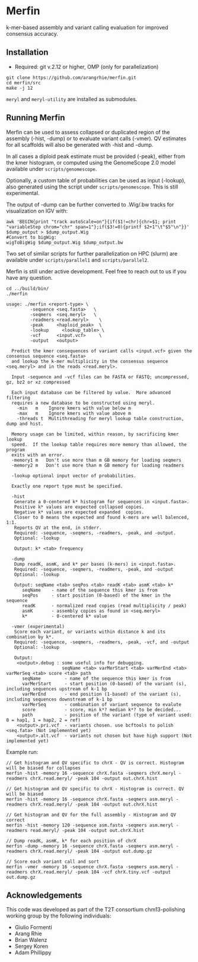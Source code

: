 # Merfin

k-mer-based assembly and variant calling evaluation for improved consensus accuracy.

## Installation

* Required: git v.2.12 or higher, OMP (only for parallelization)

```
git clone https://github.com/arangrhie/merfin.git
cd merfin/src
make -j 12
```

`meryl` and `meryl-utility` are installed as submodules.


## Running Merfin

Merfin can be used to assess collapsed or duplicated region of the assembly (-hist, -dump) or to evaluate variant calls (-vmer). QV estimates for all scaffolds will also be generated with -hist and -dump.

In all cases a diploid peak estimate must be provided (-peak), either from the kmer histogram, or computed using the GenomeScope 2.0 model available under `scripts/genomescope`. 

Optionally, a custom table of probabilities can be used as input (-lookup), also generated using the script under `scripts/genomescope`. This is still experimental.

The output of -dump can be further converted to .Wig/.bw tracks for visualization on IGV with:

```
awk 'BEGIN{print "track autoScale=on"}{if($1!=chr){chr=$1; print "variableStep chrom="chr" span=1"};if($3!=0){printf $2+1"\t"$5"\n"}}' $dump_output > $dump_output.Wig
#Convert to bigWig:
wigToBigWig $dump_output.Wig $dump_output.bw
```

Two set of similar scripts for further parallelization on HPC (slurm) are available under `scripts/parallel1` and `scripts/parallel2`.

Merfin is still under active development. Feel free to reach out to us if you have any question.

```
cd ../build/bin/
./merfin

usage: ./merfin <report-type> \
         -sequence <seq.fasta>   \
         -seqmers  <seq.meryl>   \
         -readmers <read.meryl>    \
         -peak     <haploid_peak>  \
		 -lookup     <lookup_table> \
         -vcf      <input.vcf>     \
         -output   <output>        

  Predict the kmer consequences of variant calls <input.vcf> given the consensus sequence <seq.fasta>
  and lookup the k-mer multiplicity in the consensus sequence <seq.meryl> and in the reads <read.meryl>.

  Input -sequence and -vcf files can be FASTA or FASTQ; uncompressed, gz, bz2 or xz compressed

  Each input database can be filtered by value.  More advanced filtering
  requires a new database to be constructed using meryl.
    -min   m    Ignore kmers with value below m
    -max   m    Ignore kmers with value above m
    -threads t  Multithreading for meryl lookup table construction, dump and hist.

  Memory usage can be limited, within reason, by sacrificing kmer lookup
  speed.  If the lookup table requires more memory than allowed, the program
  exits with an error.
  -memory1 m   Don't use more than m GB memory for loading seqmers
  -memory2 m   Don't use more than m GB memory for loading readmers
    
  -lookup optional input vector of probabilities.

  Exactly one report type must be specified.

  -hist
   Generate a 0-centered k* histogram for sequences in <input.fasta>.
   Positive k* values are expected collapsed copies.
   Negative k* values are expected expanded  copies.
   Closer to 0 means the expected and found k-mers are well balenced, 1:1.
   Reports QV at the end, in stderr.
   Required: -sequence, -seqmers, -readmers, -peak, and -output.
   Optional: -lookup

   Output: k* <tab> frequency

  -dump
   Dump readK, asmK, and k* per bases (k-mers) in <input.fasta>.
   Required: -sequence, -seqmers, -readmers, -peak, and -output
   Optional: -lookup

   Output: seqName <tab> seqPos <tab> readK <tab> asmK <tab> k*
      seqName    - name of the sequence this kmer is from
      seqPos     - start position (0-based) of the kmer in the sequence
      readK      - normalized read copies (read multiplicity / peak)
      asmK       - assembly copies as found in <seq.meryl>
      k*         - 0-centered k* value

  -vmer (experimental)
   Score each variant, or variants within distance k and its combination by k*.
   Required: -sequence, -seqmers, -readmers, -peak, -vcf, and -output
   Optional: -lookup

   Output:
    <output>.debug : some useful info for debugging.
                     seqName <tab> varMerStart <tab> varMerEnd <tab> varMerSeq <tab> score <tab> path
      seqName         - name of the sequence this kmer is from
      varMerStart     - start position (0-based) of the variant (s), including sequences upstream of k-1 bp
      varMerEnd       - end position (1-based) of the variant (s), including sequences downstream of k-1 bp
      varMerSeq       - combination of variant sequence to evalute
      score           - score, min k*? median k*? to be decided...
      path            - position of the variant (type of variant used: 0 = hap1, 1 = hap2, 2 = ref)
    <output>.pri.vcf  - variants chosen. use bcftools to polish <seq.fata> (Not implemented yet)
    <output>.alt.vcf  - variants not chosen but have high support (Not implemented yet)
```

Example run:
```
// Get histogram and QV specific to chrX - QV is correct. Histogram will be biased for collapses
merfin -hist -memory 16 -sequence chrX.fasta -seqmers chrX.meryl -readmers chrX.read.meryl/ -peak 104 -output out.chrX.hist

// Get histogram and QV specific to chrX - Histogram is correct. QV will be biased
merfin -hist -memory 16 -sequence chrX.fasta -seqmers asm.meryl -readmers chrX.read.meryl/ -peak 104 -output out.chrX.hist

// Get histogram and QV for the full assembly - Histogram and QV correct
merfin -hist -memory 120 -sequence asm.fasta -seqmers asm.meryl -readmers read.meryl/ -peak 104 -output out.chrX.hist

// Dump readK, asmK, k* for each position of chrX
merfin -dump -memory 16 -sequence chrX.fasta -seqmers asm.meryl -readmers chrX.read.meryl/ -peak 104 -output out.dump.gz

// Score each variant call and sort
merfin -vmer -memory 16 -sequence chrX.fasta -seqmers asm.meryl -readmers chrX.read.meryl/ -peak 104 -vcf chrX.tiny.vcf -output out.dump.gz
```

## Acknowledgements
This code was developed as part of the T2T consortium chm13-polishing working group by the following individuals:
* Giulio Formenti
* Arang Rhie
* Brian Walenz
* Sergey Koren
* Adam Phillippy
